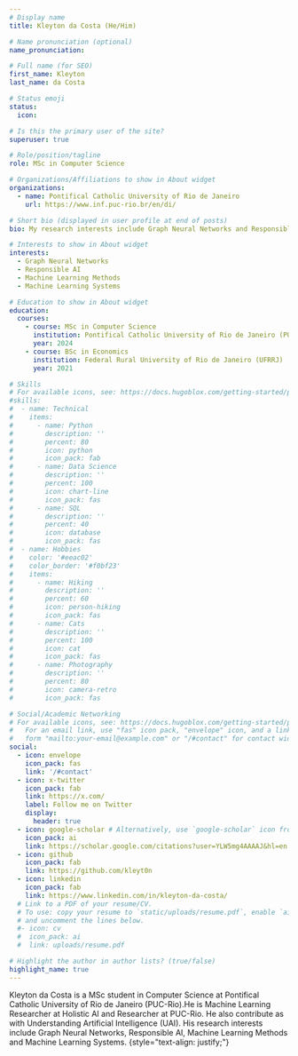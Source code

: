 ```yaml
---
# Display name
title: Kleyton da Costa (He/Him)

# Name pronunciation (optional)
name_pronunciation: 

# Full name (for SEO)
first_name: Kleyton
last_name: da Costa

# Status emoji
status:
  icon:

# Is this the primary user of the site?
superuser: true

# Role/position/tagline
role: MSc in Computer Science

# Organizations/Affiliations to show in About widget
organizations:
  - name: Pontifical Catholic University of Rio de Janeiro
    url: https://www.inf.puc-rio.br/en/di/

# Short bio (displayed in user profile at end of posts)
bio: My research interests include Graph Neural Networks and Responsible AI.

# Interests to show in About widget
interests:
  - Graph Neural Networks
  - Responsible AI
  - Machine Learning Methods
  - Machine Learning Systems

# Education to show in About widget
education:
  courses:
    - course: MSc in Computer Science
      institution: Pontifical Catholic University of Rio de Janeiro (PUC-Rio)
      year: 2024
    - course: BSc in Economics
      institution: Federal Rural University of Rio de Janeiro (UFRRJ)
      year: 2021

# Skills
# For available icons, see: https://docs.hugoblox.com/getting-started/page-builder/#icons
#skills:
#  - name: Technical
#    items:
#      - name: Python
#        description: ''
#        percent: 80
#        icon: python
#        icon_pack: fab
#      - name: Data Science
#        description: ''
#        percent: 100
#        icon: chart-line
#        icon_pack: fas
#      - name: SQL
#        description: ''
#        percent: 40
#        icon: database
#        icon_pack: fas
#  - name: Hobbies
#    color: '#eeac02'
#    color_border: '#f0bf23'
#    items:
#      - name: Hiking
#        description: ''
#        percent: 60
#        icon: person-hiking
#        icon_pack: fas
#      - name: Cats
#        description: ''
#        percent: 100
#        icon: cat
#        icon_pack: fas
#      - name: Photography
#        description: ''
#        percent: 80
#        icon: camera-retro
#        icon_pack: fas

# Social/Academic Networking
# For available icons, see: https://docs.hugoblox.com/getting-started/page-builder/#icons
#   For an email link, use "fas" icon pack, "envelope" icon, and a link in the
#   form "mailto:your-email@example.com" or "/#contact" for contact widget.
social:
  - icon: envelope
    icon_pack: fas
    link: '/#contact'
  - icon: x-twitter
    icon_pack: fab
    link: https://x.com/
    label: Follow me on Twitter
    display:
      header: true
  - icon: google-scholar # Alternatively, use `google-scholar` icon from `ai` icon pack
    icon_pack: ai
    link: https://scholar.google.com/citations?user=YLW5mg4AAAAJ&hl=en
  - icon: github
    icon_pack: fab
    link: https://github.com/kleyt0n
  - icon: linkedin
    icon_pack: fab
    link: https://www.linkedin.com/in/kleyton-da-costa/
  # Link to a PDF of your resume/CV.
  # To use: copy your resume to `static/uploads/resume.pdf`, enable `ai` icons in `params.yaml`,
  # and uncomment the lines below.
  #- icon: cv
  #  icon_pack: ai
  #  link: uploads/resume.pdf

# Highlight the author in author lists? (true/false)
highlight_name: true
---
```


Kleyton da Costa is a MSc student in Computer Science at Pontifical Catholic University of Rio de Janeiro (PUC-Rio).He is Machine Learning Researcher at Holistic AI and Researcher at PUC-Rio. He also contribute as with Understanding Artificial Intelligence (UAI). His research interests include Graph Neural Networks, Responsible AI, Machine Learning Methods and Machine Learning Systems.
{style="text-align: justify;"}

